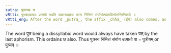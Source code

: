 ```yaml
---
sutra: पुत्त्राच्छ च
vRtti: पुत्त्रशब्दाच्छः प्रत्ययो भवति चकाराद्यच्च तस्य निमित्तं संयोगोत्पातावित्येतस्मिन्विषये ॥
vRtti_eng: After the word _putra_, the affix _chha_ (ईय) also comes, as well as _yat_ (य), in the above sense of 'a relation or a portent for the purpose of that.'
---
```

The word पुत्र being a dissyllabic word would always have taken यत् by the last aphorism. This ordains छ also. Thus पुत्रस्य निमित्तं संयोग उत्पातो वा = पुत्रीयम् or पुत्र्यम् ॥

